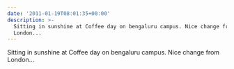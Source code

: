 ```yaml
---
date: '2011-01-19T08:01:35+00:00'
description: >-
  Sitting in sunshine at Coffee day on bengaluru campus. Nice change from
  London...
---
```

Sitting in sunshine at Coffee day on bengaluru campus. Nice change from London...
